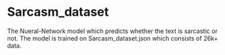 # Sarcasm_dataset
The Nueral-Network model which predicts whether the text is sarcastic or not.
The model is trained on Sarcasm_dataset.json which consists of 26k+ data.

